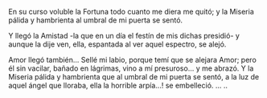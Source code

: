  En su curso voluble la Fortuna
todo cuanto me diera me quitó;
y la Miseria pálida y hambrienta
al umbral de mi puerta se sentó.
 
   Y llegó la Amistad -la que en un día
el festín de mis dichas presidió-
y aunque la dije ven, ella, espantada
al ver aquel espectro, se alejó.
 
   Amor llegó también... Sellé mi labio,
porque temí que se alejara Amor;
pero él sin vacilar, bañado en lágrimas,
vino a mí presuroso... y me abrazó.
  Y la Miseria pálida y hambrienta
que al umbral de mi puerta se sentó,
a la luz de aquel ángel que lloraba,
ella la horrible arpía...! se embelleció.
...
..
